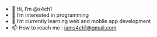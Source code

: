 - 👋 Hi, I’m @s4ch1
- 👀 I’m interested in programming
- 🌱 I’m currently learning web and mobile app development
- 📫 How to reach me : iams4ch1@gmail.com

<!---
s4ch1/s4ch1 is a ✨ special ✨ repository because its `README.md` (this file) appears on your GitHub profile.
You can click the Preview link to take a look at your changes.
- 💞️ I’m looking to collaborate on ...
--->
